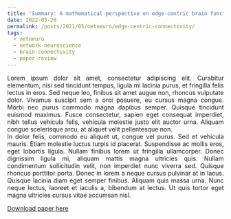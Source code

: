 ```yaml
---
title: 'Summary: A mathematical perspective on edge-centric brain functional connectivity'
date: 2022-05-20
permalink: /posts/2021/05/netneuro/edge-centric-connectivity/
tags:
  - netneuro
  - network-neuroscience
  - brain-connectivity
  - paper-review
---
```

<p align="justify">Lorem ipsum dolor sit amet, consectetur adipiscing elit. Curabitur elementum, nisi sed tincidunt tempus, ligula mi lacinia purus, et fringilla felis lectus in eros. Sed neque leo, finibus sit amet augue non, rhoncus vulputate dolor. Vivamus suscipit sem a orci posuere, eu cursus magna congue. Morbi nec purus commodo magna dapibus semper. Quisque tincidunt euismod maximus. Fusce consectetur, sapien eget consequat imperdiet, nibh tellus vehicula felis, vehicula molestie justo elit auctor urna. Aliquam congue scelerisque arcu, at aliquet velit pellentesque non.
</br>In dolor felis, commodo eu aliquet ut, congue vel purus. Sed et vehicula mauris. Etiam molestie luctus turpis id placerat. Suspendisse ac mollis eros, eget lobortis ligula. Nullam finibus lorem ut fringilla ullamcorper. Donec dignissim ligula mi, aliquam mattis magna ultricies quis. Nullam condimentum sollicitudin velit, non imperdiet nunc viverra sed. Quisque rhoncus porttitor porta. Donec in lorem a neque cursus pulvinar at in lacus. Quisque lacinia diam eget semper finibus. Aliquam quis massa urna. Nunc neque lectus, laoreet et iaculis a, bibendum at lectus. Ut quis tortor eget magna ultricies cursus vitae accumsan nisl. 
</p>

[Download paper here](http://zahramor.github.io/files/Novelli2022.pdf) 
